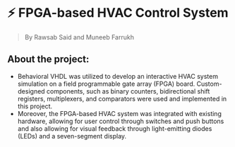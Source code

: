 # ⚡ FPGA-based HVAC Control System

> By Rawsab Said and Muneeb Farrukh

## About the project:
* Behavioral VHDL was utilized to develop an interactive HVAC system simulation on a field programmable gate array (FPGA) board. Custom-designed components, such as binary counters, bidirectional shift registers, multiplexers, and comparators were used and implemented in this project.
* Moreover, the FPGA-based HVAC system was integrated with existing hardware, allowing for user control through switches and push buttons and also allowing for visual feedback through light-emitting diodes (LEDs) and a seven-segment display.
